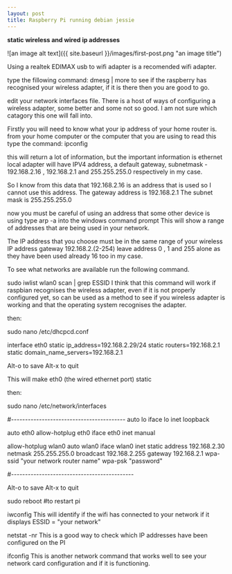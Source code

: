 ```yaml
---
layout: post
title: Raspberry Pi running debian jessie 
---
```

 
 **static wireless and wired ip addresses**
 
![an image alt text]({{ site.baseurl }}/images/first-post.png "an image title")

Using a realtek EDIMAX usb to wifi adapter is a recomended wifi adapter.

  type the fillowing command:
        dmesg | more 
  to see if the raspberry has recognised your wireless adapter, if it is there then you are good to go.
  
  edit your network interfaces file.
  There is a host of ways of configuring a wireless adapter, some better and some not so good.
  I am not sure which catagory this one will fall into.

  Firstly you will need to know what your ip address of your home router is. 
  from your home computer or the computer that you are using to read this type the command:
  ipconfig 
  
  this will return a lot of information, but the important information is 
  ethernet local adapter will have IPV4 address, a default gateway, subnetmask - 192.168.2.16 , 192.168.2.1 and 255.255.255.0     respectively in my case.
  
  So I know from this data that 192.168.2.16 is an address that is used so I cannot use this address.
  The gateway address is 192.168.2.1
  The subnet mask is 255.255.255.0
  
  now you must be careful of using an address that some other device is using type arp -a into the windows command prompt
  This will show a range of addresses that are being used in your network. 
  
  The IP address that you choose must be in the same range of your wireless IP address gateway 192.168.2.(2-254)
  leave address 0 , 1 and 255 alone as they have been used already 16 too in my case.

 To see what networks are available run the following command.
 
 sudo iwlist wlan0 scan | grep ESSID
 I think that this command will work if raspbian recognises the wireless adapter, even if it is not properly configured yet,  so can   be used as a method to see if you wireless adapter is working and that the operating system recognises the adapter.  
 
 then:
 
sudo nano /etc/dhcpcd.conf

interface eth0
static ip_address=192.168.2.29/24
static routers=192.168.2.1
static domain_name_servers=192.168.2.1

Alt-o to save
Alt-x to quit

This will make eth0 (the wired ethernet port) static

then: 

sudo nano /etc/network/interfaces

#-----------------------------------------
auto lo
iface lo inet loopback

auto eth0
allow-hotplug eth0
iface eth0 inet manual


allow-hotplug wlan0
auto wlan0
iface wlan0 inet static
address 192.168.2.30
netmask 255.255.255.0
broadcast 192.168.2.255
gateway 192.168.2.1
wpa-ssid "your network router name"
wpa-psk "password"

#--------------------------------------------


Alt-o to save
Alt-x to quit

sudo reboot  #to restart pi

iwconfig 
This will identify if the wifi has connected to your network if it displays ESSID = "your network"

netstat -nr 
This is a good way to check which IP addresses have been configured on the PI

ifconfig 
This is another network command that works well to see your network card configuration and if it is functioning.

 
